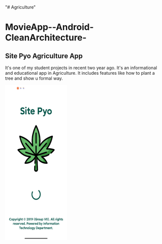 "# Agriculture" 
# MovieApp--Android-CleanArchitecture-
<h2>Site Pyo Agriculture App</h2>

<p>It's one of my student projects in recent two year ago. It's an informational and educational app in Agriculture. It includes features like how to plant a tree and show u formal way.</p>

<p> <img name = "Home Screen I" src="https://github.com/ChinGyi2019/MovieApp--Android-CleanArchitecture-/blob/main/dummy/sitepyo/sitepyo77.jpg" width="200" height="500" /></p>

